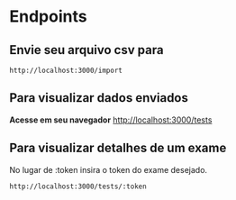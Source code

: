 # Endpoints

## Envie seu arquivo csv para

```text
http://localhost:3000/import
```

## Para visualizar dados enviados

**Acesse em seu navegador**
<http://localhost:3000/tests>

## Para visualizar detalhes de um exame

No lugar de :token insira o token do exame desejado.

```text
http://localhost:3000/tests/:token
```

